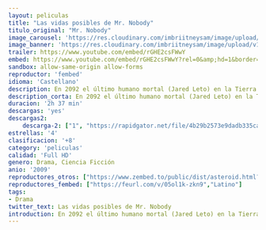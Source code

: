 ```yaml
---
layout: peliculas
title: "Las vidas posibles de Mr. Nobody"
titulo_original: "Mr. Nobody"
image_carousel: 'https://res.cloudinary.com/imbriitneysam/image/upload/v1545448047/nobody-poster-min.jpg'
image_banner: 'https://res.cloudinary.com/imbriitneysam/image/upload/v1545448047/nobody-banner-min.jpg'
trailer: https://www.youtube.com/embed/rGHE2csFWwY
embed: https://www.youtube.com/embed/rGHE2csFWwY?rel=0&amp;hd=1&border=0&wmode=opaque&enablejsapi=1&modestbranding=1&controls=1&showinfo=1
sandbox: allow-same-origin allow-forms
reproductor: 'fembed'
idioma: 'Castellano'
description: En 2092 el último humano mortal (Jared Leto) en la Tierra reflexiona en su largo pasado y piensa sobre las vidas que él pudo haber llevado.
description_corta: En 2092 el último humano mortal (Jared Leto) en la Tierra reflexiona en su largo pasado y piensa sobre las vidas que él pudo haber llevado.
duracion: '2h 37 min'
descargas: 'yes'
descargas2:
    descarga-2: ["1", "https://rapidgator.net/file/4b29b2573e9dadb335ca52fa351a23d4/Las.Vidas.Posibles.De.Mr.Nobody.m1080p-Castellano.mp4.html", "https://www.google.com/s2/favicons?domain=www.rapidvideo.com","RapidVideo","https://res.cloudinary.com/imbriitneysam/image/upload/v1541473684/mexico.png", "Latino", "Full HD"]
estrellas: '4'
clasificacion: '+8'
category: 'peliculas'
calidad: 'Full HD'
genero: Drama, Ciencia Ficción
anio: '2009'
reproductores_otros: ["https://www.zembed.to/public/dist/asteroid.html?id=2a3388f6af76f97df7da66b1707c79a8&title=Mr.%20Nobody","Latino","https://movcloud.net/embed/ax-XdzCdVWoQ","Latino"]
reproductores_fembed: ["https://feurl.com/v/05ol1k-zkn9","Latino"]
tags:
- Drama
twitter_text: Las vidas posibles de Mr. Nobody
introduction: En 2092 el último humano mortal (Jared Leto) en la Tierra reflexiona en su largo pasado y piensa sobre las vidas que él pudo haber llevado.
---
```



 







